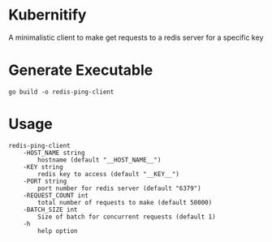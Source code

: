 # Kubernitify
A minimalistic client to make get requests to a redis server for a specific key

# Generate Executable
`go build -o redis-ping-client`

# Usage
```
redis-ping-client
    -HOST_NAME string
        hostname (default "__HOST_NAME__")
    -KEY string
        redis key to access (default "__KEY__")
    -PORT string
        port number for redis server (default "6379")
    -REQUEST_COUNT int
        total number of requests to make (default 50000)
    -BATCH_SIZE int
        Size of batch for concurrent requests (default 1)
    -h
        help option
```